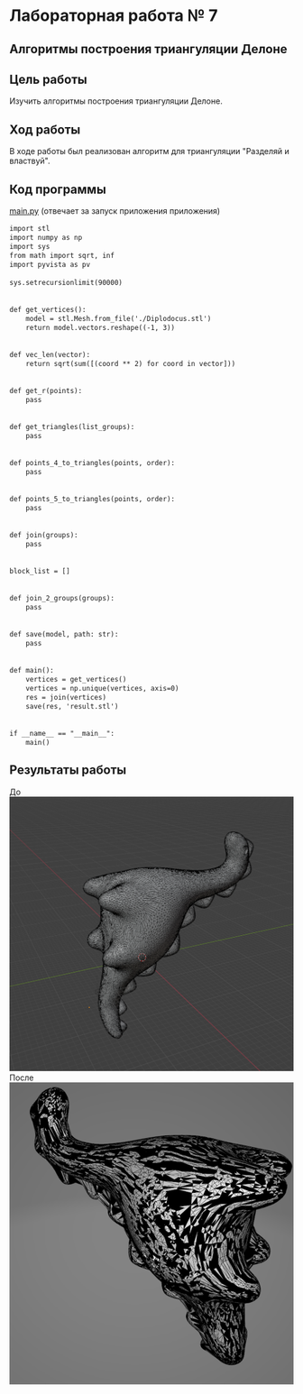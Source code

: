 # Лабораторная работа № 7

## Алгоритмы построения триангуляции Делоне

## Цель работы 
Изучить алгоритмы построения триангуляции Делоне.

## Ход работы
В ходе работы был реализован алгоритм для триангуляции "Разделяй и властвуй".

## Код программы
[main.py](./src/main.py) (отвечает за запуск приложения приложения)
```
import stl
import numpy as np
import sys
from math import sqrt, inf
import pyvista as pv

sys.setrecursionlimit(90000)


def get_vertices():
    model = stl.Mesh.from_file('./Diplodocus.stl')
    return model.vectors.reshape((-1, 3))


def vec_len(vector):
    return sqrt(sum([(coord ** 2) for coord in vector]))


def get_r(points):
    pass


def get_triangles(list_groups):
    pass


def points_4_to_triangles(points, order):
    pass


def points_5_to_triangles(points, order):
    pass


def join(groups):
    pass


block_list = []


def join_2_groups(groups):
    pass


def save(model, path: str):
    pass


def main():
    vertices = get_vertices()
    vertices = np.unique(vertices, axis=0)
    res = join(vertices)
    save(res, 'result.stl')


if __name__ == "__main__":
    main()

```

## Результаты работы
До
![](images/before.png)
После
![](images/after.png)
